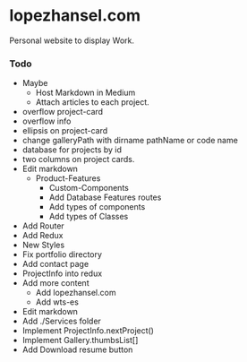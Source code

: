 # lopezhansel.com
Personal website to display Work.

### Todo
- Maybe
  - Host Markdown in Medium
  - Attach articles to each project.
- overflow project-card
- ‎overflow info
- ‎ellipsis on project-card
- ‎change galleryPath with dirname pathName or code name
- ‎database for projects by id
- ‎two columns on project cards.
- Edit markdown
  - Product-Features
    - Custom-Components
    - Add Database Features routes
    - Add types of components
    - Add types of Classes
- Add Router
- Add Redux
- New Styles
- Fix portfolio directory 
- Add contact page
- ProjectInfo into redux
- Add more content
  - Add lopezhansel.com
  - Add wts-es
- Edit markdown
- Add ./Services folder 
- Implement ProjectInfo.nextProject()
- Implement Gallery.thumbsList[]
- Add Download resume button